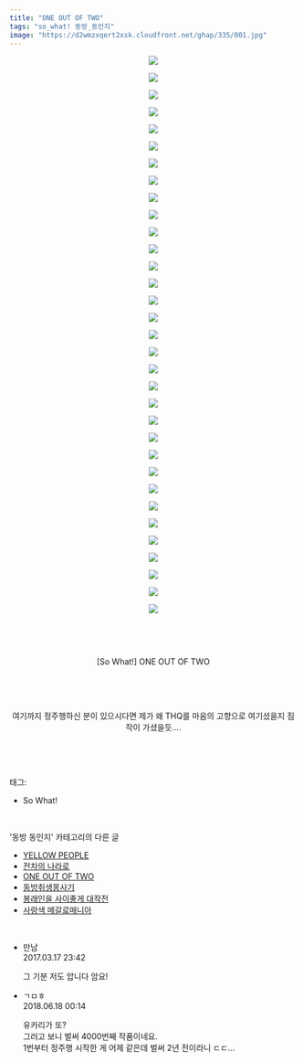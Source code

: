 ```yaml
---
title: "ONE OUT OF TWO"
tags: "so_what! 동방_동인지"
image: "https://d2wmzxqert2xsk.cloudfront.net/ghap/335/001.jpg"
---
```

<div class="article">
<p style="text-align: center; clear: none; float: none;"><img src="{{ site.imgserver11 }}/ghap/335/001.jpg"/></p>
<p style="text-align: center; clear: none; float: none;"><img src="{{ site.imgserver11 }}/ghap/335/002.jpg"/></p>
<p style="text-align: center; clear: none; float: none;"><img src="{{ site.imgserver11 }}/ghap/335/003.jpg"/></p>
<p style="text-align: center; clear: none; float: none;"><img src="{{ site.imgserver11 }}/ghap/335/004.jpg"/></p>
<p style="text-align: center; clear: none; float: none;"><img src="{{ site.imgserver11 }}/ghap/335/005.jpg"/></p>
<p style="text-align: center; clear: none; float: none;"><img src="{{ site.imgserver11 }}/ghap/335/006.jpg"/></p>
<p style="text-align: center; clear: none; float: none;"><img src="{{ site.imgserver11 }}/ghap/335/007.jpg"/></p>
<p style="text-align: center; clear: none; float: none;"><img src="{{ site.imgserver11 }}/ghap/335/008.jpg"/></p>
<p style="text-align: center; clear: none; float: none;"><img src="{{ site.imgserver11 }}/ghap/335/009.jpg"/></p>
<p style="text-align: center; clear: none; float: none;"><img src="{{ site.imgserver11 }}/ghap/335/010.jpg"/></p>
<p style="text-align: center; clear: none; float: none;"><img src="{{ site.imgserver11 }}/ghap/335/011.jpg"/></p>
<p style="text-align: center; clear: none; float: none;"><img src="{{ site.imgserver11 }}/ghap/335/012.jpg"/></p>
<p style="text-align: center; clear: none; float: none;"><img src="{{ site.imgserver11 }}/ghap/335/013.jpg"/></p>
<p style="text-align: center; clear: none; float: none;"><img src="{{ site.imgserver11 }}/ghap/335/014.jpg"/></p>
<p style="text-align: center; clear: none; float: none;"><img src="{{ site.imgserver11 }}/ghap/335/015.jpg"/></p>
<p style="text-align: center; clear: none; float: none;"><img src="{{ site.imgserver11 }}/ghap/335/016.jpg"/></p>
<p style="text-align: center; clear: none; float: none;"><img src="{{ site.imgserver11 }}/ghap/335/017.jpg"/></p>
<p style="text-align: center; clear: none; float: none;"><img src="{{ site.imgserver11 }}/ghap/335/018.jpg"/></p>
<p style="text-align: center; clear: none; float: none;"><img src="{{ site.imgserver11 }}/ghap/335/019.jpg"/></p>
<p style="text-align: center; clear: none; float: none;"><img src="{{ site.imgserver11 }}/ghap/335/020.jpg"/></p>
<p style="text-align: center; clear: none; float: none;"><img src="{{ site.imgserver11 }}/ghap/335/021.jpg"/></p>
<p style="text-align: center; clear: none; float: none;"><img src="{{ site.imgserver11 }}/ghap/335/022.jpg"/></p>
<p style="text-align: center; clear: none; float: none;"><img src="{{ site.imgserver11 }}/ghap/335/023.jpg"/></p>
<p style="text-align: center; clear: none; float: none;"><img src="{{ site.imgserver11 }}/ghap/335/024.jpg"/></p>
<p style="text-align: center; clear: none; float: none;"><img src="{{ site.imgserver11 }}/ghap/335/025.jpg"/></p>
<p style="text-align: center; clear: none; float: none;"><img src="{{ site.imgserver11 }}/ghap/335/026.jpg"/></p>
<p style="text-align: center; clear: none; float: none;"><img src="{{ site.imgserver11 }}/ghap/335/027.jpg"/></p>
<p style="text-align: center; clear: none; float: none;"><img src="{{ site.imgserver11 }}/ghap/335/028.jpg"/></p>
<p style="text-align: center; clear: none; float: none;"><img src="{{ site.imgserver11 }}/ghap/335/029.jpg"/></p>
<p style="text-align: center; clear: none; float: none;"><img src="{{ site.imgserver11 }}/ghap/335/030.jpg"/></p>
<p style="text-align: center; clear: none; float: none;"><img src="{{ site.imgserver11 }}/ghap/335/031.jpg"/></p>
<p style="text-align: center; clear: none; float: none;"><img src="{{ site.imgserver11 }}/ghap/335/032.jpg"/></p>
<p style="text-align: center; clear: none; float: none;"><img src="{{ site.imgserver11 }}/ghap/335/033.jpg"/></p>
<p style="text-align: center; clear: none; float: none;"><br/></p>
<p style="text-align: center; clear: none; float: none;"><br/></p>
<p style="text-align: center; clear: none; float: none;">[So What!] ONE OUT OF TWO</p>
<p style="text-align: center; clear: none; float: none;"><br/></p>
<p style="text-align: center; clear: none; float: none;"><br/></p>
<p style="text-align: center; clear: none; float: none;">여기까지 정주행하신 분이 있으시다면 제가 왜 THQ를 마음의 고향으로 여기셨을지 짐작이 가셨을듯....</p>
<p><br/></p>
</div><br/>
<div class="tagTrail">
<p>태그: </p>
<ul>
<li>So What!</li>
</ul>
</div><br/>
<div class="another">
<p>'동방 동인지' 카테고리의 다른 글</p>
<ul>
<li><a href="/ghap_337">YELLOW PEOPLE</a></li>
<li><a href="/ghap_336">전차의 나라로</a></li>
<li><a href="/ghap_335">ONE OUT OF TWO</a></li>
<li><a href="/ghap_334">동방취생몽사기</a></li>
<li><a href="/ghap_332">봉래인을 사이좋게 대작전</a></li>
<li><a href="/ghap_331">사랑색 메갈로매니아</a></li>
</ul>
</div><br/>
<div class="cb_module cb_fluid">
<div class="cb_wrt cb_profile">
<div class="comment">
<ul>
<li class="cb_thumb_off" id="comment14942100">
<div class="cb_comment_area">
<div class="cb_info_area">
<div class="cb_section">
<span class="cb_nick_name">만남</span>
</div>
<div class="cb_section">
<span class="cb_date">2017.03.17 23:42 </span>
</div>
</div>
<div class="cb_dsc_comment">
<p class="cb_dsc">
											그 기분 저도 압니다 암요!
										</p>
</div>
</div></li>
<li class="cb_thumb_off" id="comment15271992">
<div class="cb_comment_area">
<div class="cb_info_area">
<div class="cb_section">
<span class="cb_nick_name">ㄱㅁㅎ</span>
</div>
<div class="cb_section">
<span class="cb_date">2018.06.18 00:14 </span>
</div>
</div>
<div class="cb_dsc_comment">
<p class="cb_dsc">
											유카리가 또?<br/>
그러고 보니 벌써 4000번째 작품이네요.<br/>
1번부터 정주행 시작한 게 어제 같은데 벌써 2년 전이라니 ㄷㄷ...
										</p>
</div>
</div></li>
</ul>
</div>
</div><!-- commentList close -->
</div><br/>

